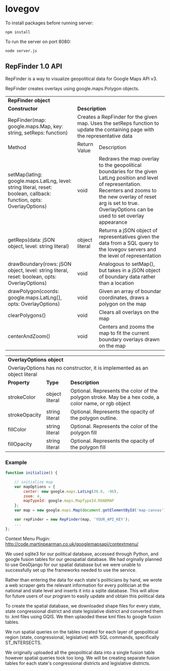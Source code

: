 lovegov
=======

To install packages before running server:
```
npm install
```

To run the server on port 8080:
```
node server.js
```

RepFinder 1.0 API
-------------

RepFinder is a way to visualize geopolitical data for Google Maps API v3.

RepFinder creates overlays using google.maps.Polygon objects.

<table>
    <tr>
        <td colspan=3><strong>RepFinder object</strong></td>
    </tr>
    <tr>
        <td><strong>Constructor</strong></td>
        <td colspan=2><strong>Description</strong></td>
    </tr>
    <tr>
        <td>RepFinder(map: google.maps.Map, key: string, setReps: function)</td>
        <td colspan=2>Creates a RepFinder for the given map. Uses the setReps function to update the containing page with the representative data</td>
    </tr>
    <tr>
        <td>Method</td>
        <td>Return Value</td>
        <td>Description</td>
    </tr>
    <tr>
        <td>setMap(latlng: google.maps.LatLng, level: string literal, reset: boolean, callback: function, opts: OverlayOptions)</td>
        <td>void</td>
        <td>Redraws the map overlay to the geopolitical boundaries for the given LatLng position and level of representation. Recenters and zooms to the new overlay of reset arg is set to true. OverlayOptions can be used to set overlay appearance</td>
    </tr>
    <tr>
        <td>getReps(data: jSON object, level: string literal)</td>
        <td>object literal</td>
        <td>Returns a jSON object of representatives given the data from a SQL query to the lovegov servers and the level of representation</td>
    </tr>
    <tr>
        <td>drawBoundary(rows: jSON object, level: string literal, reset: boolean, opts: OverlayOptions)</td>
        <td>void</td>
        <td>Analogous to setMap(), but takes in a jSON object of boundary data rather than a location</td>        
    </tr>
    <tr>
        <td>drawPolygon(coords: google.maps.LatLng[], opts: OverlayOptions)</td>
        <td>void</td>
        <td>Given an array of boundar coordinates, draws a polygon on the map</td>
    </tr>
    <tr>
        <td>clearPolygons()</td>
        <td>void</td>
        <td>Clears all overlays on the map</td>
    </tr>
    <tr>
        <td>centerAndZoom()</td>
        <td>void</td>
        <td>Centers and zooms the map to fit the current boundary overlays drawn on the map</td>
    </tr>
</table>

<table>
    <tr><td colspan=3><strong>OverlayOptions object<strong></td><tr>
    <tr><td colspan=3>OverlayOptions has no constructor, it is implemented as an object literal</td></tr>
    <tr>
        <td><strong>Property</strong></td>
        <td><strong>Type</strong></td>
        <td><strong>Description</strong></td>
    </tr>
    <tr>
        <td>strokeColor</td>
        <td>object literal</td>
        <td>Optional. Represents the color of the polygon stroke. May be a hex code, a color name, or rgb object</td>
    </tr>
    <tr>
        <td>strokeOpacity</td>
        <td>string literal</td>
        <td>Optional. Represents the opacity of the polygon outline.</td>
    </tr>
    <tr>
        <td>fillColor</td>
        <td>string literal</td>
        <td>Optional. Represents the color of the polygon fill</td>
    </tr>
    <tr>
        <td>fillOpacity</td>
        <td>string literal</td>
        <td>Optional. Represents the opacity of the polygon fill</td>
    </tr>
</table>

### Example
```javascript
function initialize() {

    // initialize map
    var mapOptions = {
        center: new google.maps.LatLng(38.6, -96),
        zoom: 4,
        mapTypeId: google.maps.MapTypeId.ROADMAP
    };
    var map = new google.maps.Map(document.getElementById('map-canvas'), mapOptions);

    var repFinder = new RepFinder(map, 'YOUR_API_KEY');
    ...
};
```


Context Menu Plugin:
http://code.martinpearman.co.uk/googlemapsapi/contextmenu/


We used sqlite3 for our political database, accessed through Python, and google fusion tables for our geospatial database.
We had orginally planned to use GeoDjango for our spatial database but we were unable to successfully set up the frameworks
needed to use the service.

Rather than entering the data for each state's politicians by hand, we wrote a web scraper gets the relevant information 
for every politician at the national and state level and inserts it into a sqlite database. This will allow for future
users of our program to easily update and obtain this political data

To create the spatial database, we downloaded shape files for every state, state congressional district and state legislative
district and converted them to .kml files using GQIS. We then uplaoded these kml files to google fusion tables.

We run spatial queries on the tables created for each layer of geopolitical region (state, congressional, legislative) with
SQL commands, specifically ST_INTERSECTS.

We originally uploaded all the geopolitical data into a single fusion table however spatial queries took too long. We will
be creating separate fusion tables for each state's congressional districts and legislative districts. 


